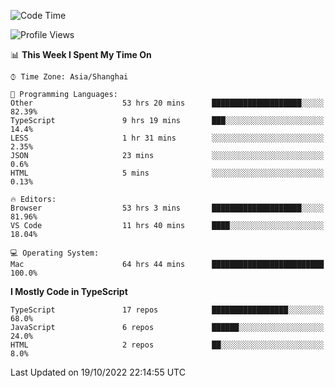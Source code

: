 <!--START_SECTION:waka-->
![Code Time](http://img.shields.io/badge/Code%20Time-2%2C996%20hrs%2043%20mins-blue)

![Profile Views](http://img.shields.io/badge/Profile%20Views-1-blue)

📊 **This Week I Spent My Time On** 

```text
⌚︎ Time Zone: Asia/Shanghai

💬 Programming Languages: 
Other                    53 hrs 20 mins      ████████████████████░░░░░   82.39% 
TypeScript               9 hrs 19 mins       ███░░░░░░░░░░░░░░░░░░░░░░   14.4% 
LESS                     1 hr 31 mins        ░░░░░░░░░░░░░░░░░░░░░░░░░   2.35% 
JSON                     23 mins             ░░░░░░░░░░░░░░░░░░░░░░░░░   0.6% 
HTML                     5 mins              ░░░░░░░░░░░░░░░░░░░░░░░░░   0.13%

🔥 Editors: 
Browser                  53 hrs 3 mins       ████████████████████░░░░░   81.96% 
VS Code                  11 hrs 40 mins      ████░░░░░░░░░░░░░░░░░░░░░   18.04%

💻 Operating System: 
Mac                      64 hrs 44 mins      █████████████████████████   100.0%

```

**I Mostly Code in TypeScript** 

```text
TypeScript               17 repos            █████████████████░░░░░░░░   68.0% 
JavaScript               6 repos             ██████░░░░░░░░░░░░░░░░░░░   24.0% 
HTML                     2 repos             ██░░░░░░░░░░░░░░░░░░░░░░░   8.0%

```



 Last Updated on 19/10/2022 22:14:55 UTC
<!--END_SECTION:waka-->
